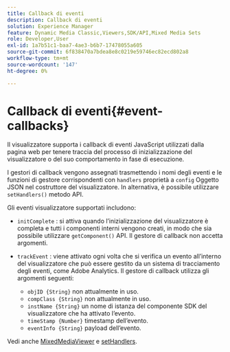 ```yaml
---
title: Callback di eventi
description: Callback di eventi
solution: Experience Manager
feature: Dynamic Media Classic,Viewers,SDK/API,Mixed Media Sets
role: Developer,User
exl-id: 1a7b51c1-baa7-4ae3-b6b7-17478055a605
source-git-commit: 6f838470a7bdea8e8c0219e59746ec82ecd802a8
workflow-type: tm+mt
source-wordcount: '147'
ht-degree: 0%

---
```


# Callback di eventi{#event-callbacks}

Il visualizzatore supporta i callback di eventi JavaScript utilizzati dalla pagina web per tenere traccia del processo di inizializzazione del visualizzatore o del suo comportamento in fase di esecuzione.

I gestori di callback vengono assegnati trasmettendo i nomi degli eventi e le funzioni di gestore corrispondenti con `handlers` proprietà a `config` Oggetto JSON nel costruttore del visualizzatore. In alternativa, è possibile utilizzare `setHandlers()` metodo API.

Gli eventi visualizzatore supportati includono:

* `initComplete` : si attiva quando l’inizializzazione del visualizzatore è completa e tutti i componenti interni vengono creati, in modo che sia possibile utilizzare `getComponent()` API. Il gestore di callback non accetta argomenti.

* `trackEvent` : viene attivato ogni volta che si verifica un evento all’interno del visualizzatore che può essere gestito da un sistema di tracciamento degli eventi, come Adobe Analytics. Il gestore di callback utilizza gli argomenti seguenti:

   * `objID {String}` non attualmente in uso.
   * `compClass {String}` non attualmente in uso.
   * `instName {String}` un nome di istanza del componente SDK del visualizzatore che ha attivato l’evento.
   * `timeStamp {Number}` timestamp dell’evento.
   * `eventInfo {String}` payload dell’evento.

Vedi anche [MixedMediaViewer](../../c-html5-s7-aem-asset-viewers/c-html5-mixedmedia-viewer-about/c-html5-mixedmedia-viewer-javascriptapiref/r-html5-mixedmedia-javascriptapiref-mixedmediaviewer.md#reference-59b70dd7b58c43059bd85e3295441195) e [setHandlers](../../c-html5-s7-aem-asset-viewers/c-html5-mixedmedia-viewer-about/c-html5-mixedmedia-viewer-javascriptapiref/r-html5-mixedmedia-javascriptapiref-sethandlers.md#reference-09523cf4f448400b83f7906688368bf3).
